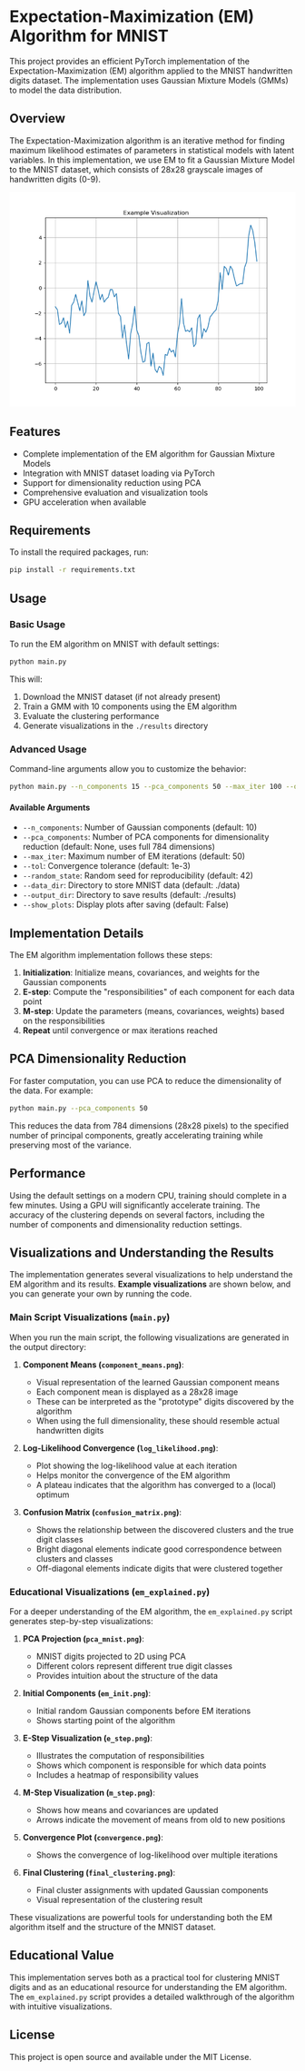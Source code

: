 # Expectation-Maximization (EM) Algorithm for MNIST

This project provides an efficient PyTorch implementation of the Expectation-Maximization (EM) algorithm applied to the MNIST handwritten digits dataset. The implementation uses Gaussian Mixture Models (GMMs) to model the data distribution.

## Overview

The Expectation-Maximization algorithm is an iterative method for finding maximum likelihood estimates of parameters in statistical models with latent variables. In this implementation, we use EM to fit a Gaussian Mixture Model to the MNIST dataset, which consists of 28x28 grayscale images of handwritten digits (0-9).

![Example Visualization](docs/images/example_viz.png)

## Features

- Complete implementation of the EM algorithm for Gaussian Mixture Models
- Integration with MNIST dataset loading via PyTorch
- Support for dimensionality reduction using PCA
- Comprehensive evaluation and visualization tools
- GPU acceleration when available

## Requirements

To install the required packages, run:

```bash
pip install -r requirements.txt
```

## Usage

### Basic Usage

To run the EM algorithm on MNIST with default settings:

```bash
python main.py
```

This will:
1. Download the MNIST dataset (if not already present)
2. Train a GMM with 10 components using the EM algorithm
3. Evaluate the clustering performance 
4. Generate visualizations in the `./results` directory

### Advanced Usage

Command-line arguments allow you to customize the behavior:

```bash
python main.py --n_components 15 --pca_components 50 --max_iter 100 --output_dir ./custom_results
```

#### Available Arguments

- `--n_components`: Number of Gaussian components (default: 10)
- `--pca_components`: Number of PCA components for dimensionality reduction (default: None, uses full 784 dimensions)
- `--max_iter`: Maximum number of EM iterations (default: 50)
- `--tol`: Convergence tolerance (default: 1e-3)
- `--random_state`: Random seed for reproducibility (default: 42)
- `--data_dir`: Directory to store MNIST data (default: ./data)
- `--output_dir`: Directory to save results (default: ./results)
- `--show_plots`: Display plots after saving (default: False)

## Implementation Details

The EM algorithm implementation follows these steps:

1. **Initialization**: Initialize means, covariances, and weights for the Gaussian components
2. **E-step**: Compute the "responsibilities" of each component for each data point
3. **M-step**: Update the parameters (means, covariances, weights) based on the responsibilities
4. **Repeat** until convergence or max iterations reached

## PCA Dimensionality Reduction

For faster computation, you can use PCA to reduce the dimensionality of the data. For example:

```bash
python main.py --pca_components 50
```

This reduces the data from 784 dimensions (28x28 pixels) to the specified number of principal components, greatly accelerating training while preserving most of the variance.

## Performance

Using the default settings on a modern CPU, training should complete in a few minutes. Using a GPU will significantly accelerate training. The accuracy of the clustering depends on several factors, including the number of components and dimensionality reduction settings.

## Visualizations and Understanding the Results

The implementation generates several visualizations to help understand the EM algorithm and its results. **Example visualizations** are shown below, and you can generate your own by running the code.

### Main Script Visualizations (`main.py`)

When you run the main script, the following visualizations are generated in the output directory:

1. **Component Means (`component_means.png`)**:
   - Visual representation of the learned Gaussian component means
   - Each component mean is displayed as a 28x28 image
   - These can be interpreted as the "prototype" digits discovered by the algorithm
   - When using the full dimensionality, these should resemble actual handwritten digits

2. **Log-Likelihood Convergence (`log_likelihood.png`)**:
   - Plot showing the log-likelihood value at each iteration
   - Helps monitor the convergence of the EM algorithm
   - A plateau indicates that the algorithm has converged to a (local) optimum

3. **Confusion Matrix (`confusion_matrix.png`)**:
   - Shows the relationship between the discovered clusters and the true digit classes
   - Bright diagonal elements indicate good correspondence between clusters and classes
   - Off-diagonal elements indicate digits that were clustered together

### Educational Visualizations (`em_explained.py`)

For a deeper understanding of the EM algorithm, the `em_explained.py` script generates step-by-step visualizations:

1. **PCA Projection (`pca_mnist.png`)**:
   - MNIST digits projected to 2D using PCA
   - Different colors represent different true digit classes
   - Provides intuition about the structure of the data

2. **Initial Components (`em_init.png`)**:
   - Initial random Gaussian components before EM iterations
   - Shows starting point of the algorithm

3. **E-Step Visualization (`e_step.png`)**:
   - Illustrates the computation of responsibilities
   - Shows which component is responsible for which data points
   - Includes a heatmap of responsibility values

4. **M-Step Visualization (`m_step.png`)**:
   - Shows how means and covariances are updated
   - Arrows indicate the movement of means from old to new positions

5. **Convergence Plot (`convergence.png`)**:
   - Shows the convergence of log-likelihood over multiple iterations

6. **Final Clustering (`final_clustering.png`)**:
   - Final cluster assignments with updated Gaussian components
   - Visual representation of the clustering result

These visualizations are powerful tools for understanding both the EM algorithm itself and the structure of the MNIST dataset.

## Educational Value

This implementation serves both as a practical tool for clustering MNIST digits and as an educational resource for understanding the EM algorithm. The `em_explained.py` script provides a detailed walkthrough of the algorithm with intuitive visualizations.

## License

This project is open source and available under the MIT License. 